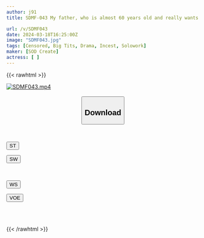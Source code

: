 ```yaml
---
author: j91
title: SDMF-043 My father, who is almost 60 years old and really wants to have a second child, is forced to have his testicles massaged every day to boost his energy. I'm dreaming

url: /v/SDMF043
date: 2024-03-18T16:25:00Z
image: "SDMF043.jpg"
tags: [Censored, Big Tits, Drama, Incest, Solowork]
maker: [SOD Create]
actress: [ ]
---
```



{{< rawhtml >}}

<div class="video" data-videoid="J9KMaerrolHjBxy">
    <a href="javascript:;">
        <img src="/v/SDMF043/SDMF043.jpg" width="WIDTH" height="HEIGHT" alt="SDMF043.mp4" loading="lazy">
    </a>
</div>

<script type="text/javascript" src="https://j91.asia/asset/on-demand-st.js"></script>

<br>
  <link rel="stylesheet" href="https://j91.asia/asset/bs5.css">
  
  <center>
  <button class="btn btn-primary" type="button" data-bs-toggle="collapse" data-bs-target=".multi-collapse" aria-expanded="false" aria-controls="multiCollapseExample1 multiCollapseExample2"><h2>Download</h2></button></center>
</p>
<div class="row">
  <div class="col">
    <div class="collapse multi-collapse" id="multiCollapseExample1">
      <div class="card card-body">
	      	      <br>
<div class="buttons">  
<p><a href="https://streamtape.to/v/J9KMaerrolHjBxy" target="_blank"><button class="btn-hover color-3"><i class="fa fa-download"></i> ST</button></a></p>
<p><a href="https://asnwish.com/feubye7lyx9d" target="_blank"><button class="btn-hover color-2"><i class="fa fa-download"></i> SW</button></a></p></div>
    </div>
  </div>
</div>
  <div class="col">
    <div class="collapse multi-collapse" id="multiCollapseExample2">
      <div class="card card-body">
	      <br>
<div class="buttons">
<p><a href="https://wolfstream.tv/bzt76q5cvo4u"><button class="btn-hover color-9"><i class="fa fa-download"></i> WS</button></a></p>
<p><a href="javascript:;"><button class="btn-hover color-8"><i class="fa fa-download"></i> VOE</button></a></p></div>
<br><br>
      </div>
    </div>
  </div>
</div>

{{< /rawhtml >}}